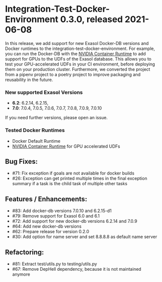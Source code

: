 # Integration-Test-Docker-Environment 0.3.0, released 2021-06-08

In this release, we add support for new Exasol Docker-DB versions and Docker runtimes to the integration-test-docker-environment. For example, you can run the Docker-DB with the [NVIDIA Container Runtime](https://github.com/NVIDIA/nvidia-container-runtime) to add support for GPUs to the UDFs of the Exasol database. This allows you to test your GPU-accelerated UDFs in your CI environment, before deploying them on your production cluster. Furthermore, we converted the project from a pipenv project to a poetry project to improve packaging and reusability in the future.

### New supported Exasol Versions

* **6.2**: 6.2.14, 6.2.15,
* **7.0**: 7.0.4, 7.0.5, 7.0.6, 7.0.7, 7.0.8, 7.0.9, 7.0.10

If you need further versions, please open an issue.

### Tested Docker Runtimes

- Docker Default Runtime
- [NVIDIA Container Runtime](https://github.com/NVIDIA/nvidia-container-runtime) for GPU accelerated UDFs

## Bug Fixes:

 - #71: Fix exception if goals are not available for docker builds
 - #26: Exception can get printed multiple times in the final exception summary if a task is the child task of multiple other tasks

## Features / Enhancements:
    
   - #83: Add docker-db versions 7.0.10 and 6.2.15-d1
   - #79: Remove support for Exasol 6.0 and 6.1
   - #72: Add support for new docker-db versions 6.2.14 and 7.0.9
   - #64: Add new docker-db versions
   - #62: Prepare release for version 0.2.0
   - #30: Add option for name server and set 8.8.8.8 as default name server

## Refactoring:
  
  - #81: Extract test/utils.py to testing/utils.py
  - #67: Remove DepHell dependency, because it is not maintained anymore

